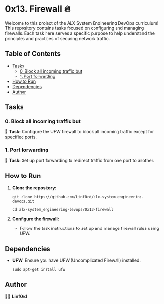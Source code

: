 
# 0x13. Firewall 🔥

Welcome to this project of the ALX System Engineering DevOps curriculum! This repository contains tasks focused on configuring and managing firewalls. Each task here serves a specific purpose to help understand the principles and practices of securing network traffic.

## Table of Contents

-   [Tasks](#tasks)
    -   [0. Block all incoming traffic but](#0-block-all-incoming-traffic-but)
    -   [1. Port forwarding](#1-port-forwarding)
-   [How to Run](#how-to-run)
-   [Dependencies](#dependencies)
-   [Author](#author)

## Tasks

### 0. Block all incoming traffic but

🚫 **Task:** Configure the UFW firewall to block all incoming traffic except for specified ports.

### 1. Port forwarding

🔄 **Task:** Set up port forwarding to redirect traffic from one port to another.

## How to Run

1.  **Clone the repository:**
        
    `git clone https://github.com/Linf0rd/alx-system_engineering-devops.git`
    
    `cd alx-system_engineering-devops/0x13-firewall` 
    
2.  **Configure the firewall:**
    
    -   Follow the task instructions to set up and manage firewall rules using UFW.

## Dependencies

-   **UFW:**  Ensure you have UFW (Uncomplicated Firewall) installed.    
   
    `sudo apt-get install ufw` 
    

## Author

👨‍💻 **Linf0rd**